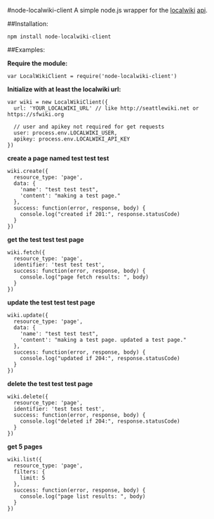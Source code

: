 #node-localwiki-client
A simple node.js wrapper for the [localwiki](http://github.com/localwiki) [api](http://localwiki.readthedocs.org/en/latest/api.html).

##Installation:
````
npm install node-localwiki-client
````

##Examples:

**Require the module:**
````
var LocalWikiClient = require('node-localwiki-client')
````

**Initialize with at least the localwiki url:**
````
var wiki = new LocalWikiClient({
  url: 'YOUR_LOCALWIKI_URL' // like http://seattlewiki.net or https://sfwiki.org
  
  // user and apikey not required for get requests
  user: process.env.LOCALWIKI_USER,
  apikey: process.env.LOCALWIKI_API_KEY
})
````

**create a page named test test test**
````
wiki.create({
  resource_type: 'page',
  data: {
    'name': "test test test",
    'content': "making a test page."
  },
  success: function(error, response, body) {
    console.log("created if 201:", response.statusCode)
  }
})
````

**get the test test test page**
````
wiki.fetch({
  resource_type: 'page',
  identifier: 'test test test',
  success: function(error, response, body) {
    console.log("page fetch results: ", body)
  }
})
````

**update the test test test page**
````
wiki.update({
  resource_type: 'page',
  data: {
    'name': "test test test",
    'content': "making a test page. updated a test page."
  },
  success: function(error, response, body) {
    console.log("updated if 204:", response.statusCode)
  }
})
````

**delete the test test test page**
````
wiki.delete({
  resource_type: 'page',
  identifier: 'test test test',
  success: function(error, response, body) {
    console.log("deleted if 204:", response.statusCode)
  }
})
````

**get 5 pages**
````
wiki.list({
  resource_type: 'page',
  filters: {
    limit: 5
  },
  success: function(error, response, body) {
    console.log("page list results: ", body)
  }
})
````